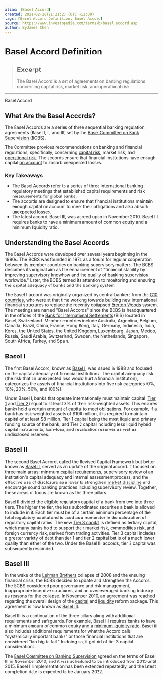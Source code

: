 ```yaml
---
alias: [Basel Accord]
created: 2021-02-28T21:21:23 (UTC +11:00)
tags: [Basel Accord Definition, Basel Accord]
source: https://www.investopedia.com/terms/b/basel_accord.asp
author: ByJames Chen
---
```


# Basel Accord Definition

> ## Excerpt
> The Basel Accord is a set of agreements on banking regulations concerning capital risk, market risk, and operational risk.

---

Basel Accord
## What Are the Basel Accords?

The Basel Accords are a series of three sequential banking regulation agreements (Basel I, II, and III) set by the [Basel Committee on Bank Supervision](https://www.investopedia.com/terms/b/baselcommittee.asp) (BCBS).

The Committee provides recommendations on banking and financial regulations, specifically, concerning [capital risk](https://www.investopedia.com/terms/c/capitalrisk.asp), market risk, and [operational risk](https://www.investopedia.com/terms/o/operational_risk.asp). The accords ensure that financial institutions have enough capital [on account](https://www.investopedia.com/terms/o/on-account.asp) to absorb unexpected losses.

### Key Takeaways

-   The Basel Accords refer to a series of three international banking regulatory meetings that established capital requirements and risk measurements for global banks.
-   The accords are designed to ensure that financial institutions maintain enough capital on account to meet their obligations and also absorb unexpected losses.
-   The latest accord, Basel III, was agreed upon in November 2010. Basel III requires banks to have a minimum amount of common equity and a minimum liquidity ratio.

## Understanding the Basel Accords

The Basel Accords were developed over several years beginning in the 1980s. The BCBS was founded in 1974 as a forum for regular cooperation between its member countries on banking supervisory matters. The BCBS describes its original aim as the enhancement of "financial stability by improving supervisory knowhow and the quality of banking supervision worldwide." Later, the BCBS turned its attention to monitoring and ensuring the capital adequacy of banks and the banking system.

The Basel I accord was originally organized by central bankers from the [G10 countries](https://www.investopedia.com/terms/g/groupoften.asp), who were at that time working towards building new international financial structures to replace the recently collapsed [Bretton Woods](https://www.investopedia.com/terms/b/brettonwoodsagreement.asp) system. The meetings are named "Basel Accords" since the BCBS is headquartered in the offices of the [Bank for International Settlements](https://www.investopedia.com/terms/b/bis.asp) (BIS) located in Basel, Switzerland. Member countries include Australia, Argentina, Belgium, Canada, Brazil, China, France, Hong Kong, Italy, Germany, Indonesia, India, Korea, the United States, the United Kingdom, Luxembourg, Japan, Mexico, Russia, Saudi Arabia, Switzerland, Sweden, the Netherlands, Singapore, South Africa, Turkey, and Spain.

## Basel I

The first Basel Accord, known as [Basel I](https://www.investopedia.com/terms/b/basel_i.asp), was issued in 1988 and focused on the capital adequacy of financial institutions. The capital adequacy risk (the risk that an unexpected loss would hurt a financial institution), categorizes the assets of financial institutions into five risk categories (0%, 10%, 20%, 50%, and 100%).

Under Basel I, banks that operate internationally must maintain capital ([Tier 1](https://www.investopedia.com/terms/t/tier1capital.asp) and [Tier 2](https://www.investopedia.com/terms/t/tier2capital.asp)) equal to at least 8% of their risk-weighted assets. This ensures banks hold a certain amount of capital to meet obligations. For example, if a bank has risk-weighted assets of $100 million, it is required to maintain capital of at least $8 million. Tier 1 capital being the most liquid and primary funding source of the bank, and Tier 2 capital including less liquid hybrid capital instruments, loan-loss, and revaluation reserves as well as undisclosed reserves. 

## Basel II

The second Basel Accord, called the Revised Capital Framework but better known as [Basel II](https://www.investopedia.com/terms/b/baselii.asp), served as an update of the original accord. It focused on three main areas: minimum [capital requirements](https://www.investopedia.com/terms/c/capitalrequirement.asp), supervisory review of an institution's capital adequacy and internal assessment process, and the effective use of disclosure as a lever to strengthen [market discipline](https://www.investopedia.com/terms/m/market-discipline.asp) and encourage sound banking practices including supervisory review. Together, these areas of focus are known as the three pillars.

Basel II divided the eligible regulatory capital of a bank from two into three tiers. The higher the tier, the less subordinated securities a bank is allowed to include in it. Each tier must be of a certain minimum percentage of the total regulatory capital and is used as a numerator in the calculation of regulatory capital ratios. The new [Tier 3 capital](https://www.investopedia.com/terms/t/tier3capital.asp) is defined as tertiary capital, which many banks hold to support their market risk, commodities risk, and foreign currency risk, derived from trading activities. Tier 3 capital includes a greater variety of debt than tier 1 and tier 2 capital but is of a much lower quality than either of the two. Under the Basel III accords, tier 3 capital was subsequently rescinded.

## Basel III

In the wake of the [Lehman Brothers](https://www.investopedia.com/articles/economics/09/lehman-brothers-collapse.asp) collapse of 2008 and the ensuing financial crisis, the BCBS decided to update and strengthen the Accords. The BCBS considered poor governance and risk management, inappropriate incentive structures, and an overleveraged banking industry as reasons for the collapse. In November 2010, an agreement was reached regarding the overall design of the [capital](https://www.investopedia.com/terms/c/capital.asp) and [liquidity](https://www.investopedia.com/terms/l/liquidity.asp) reform package. This agreement is now known as [Basel III](https://www.investopedia.com/terms/b/basell-iii.asp).

Basel III is a continuation of the three pillars along with additional requirements and safeguards. For example, Basel III requires banks to have a minimum amount of common equity and a [minimum liquidity ratio](https://www.investopedia.com/ask/answers/062515/what-minimum-capital-adequacy-ratio-must-be-attained-under-basel-iii.asp). Basel III also includes additional requirements for what the Accord calls "systemically important banks" or those financial institutions that are considered "too big to fail." In doing so, it got rid of tier 3 capital considerations.

The [Basel Committee on Banking Supervision](https://en.wikipedia.org/wiki/Basel_Committee_on_Banking_Supervision) agreed on the terms of Basel III in November 2010, and it was scheduled to be introduced from 2013 until 2015. Basel III implementation has been extended repeatedly, and the latest completion date is expected to be January 2022.
